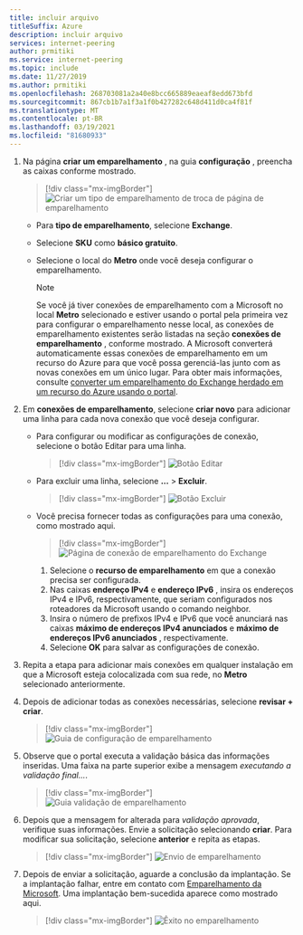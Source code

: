 ```yaml
---
title: incluir arquivo
titleSuffix: Azure
description: incluir arquivo
services: internet-peering
author: prmitiki
ms.service: internet-peering
ms.topic: include
ms.date: 11/27/2019
ms.author: prmitiki
ms.openlocfilehash: 268703081a2a40e8bcc665889eaeaf8edd673bfd
ms.sourcegitcommit: 867cb1b7a1f3a1f0b427282c648d411d0ca4f81f
ms.translationtype: MT
ms.contentlocale: pt-BR
ms.lasthandoff: 03/19/2021
ms.locfileid: "81680933"
---
```

1. Na página **criar um emparelhamento** , na guia **configuração** , preencha as caixas conforme mostrado.

    > [!div class="mx-imgBorder"]
    > ![Criar um tipo de emparelhamento de troca de página de emparelhamento](../media/setup-exchange-conf-tab.png)

    * Para **tipo de emparelhamento**, selecione **Exchange**.
    * Selecione **SKU** como **básico gratuito**.
    * Selecione o local do **Metro** onde você deseja configurar o emparelhamento.

        > [!NOTE]
        > Se você já tiver conexões de emparelhamento com a Microsoft no local **Metro** selecionado e estiver usando o portal pela primeira vez para configurar o emparelhamento nesse local, as conexões de emparelhamento existentes serão listadas na seção **conexões de emparelhamento** , conforme mostrado. A Microsoft converterá automaticamente essas conexões de emparelhamento em um recurso do Azure para que você possa gerenciá-las junto com as novas conexões em um único lugar. Para obter mais informações, consulte [converter um emparelhamento do Exchange herdado em um recurso do Azure usando o portal](../howto-legacy-exchange-portal.md).
        >

1. Em **conexões de emparelhamento**, selecione **criar novo** para adicionar uma linha para cada nova conexão que você deseja configurar.

    * Para configurar ou modificar as configurações de conexão, selecione o botão Editar para uma linha.

        > [!div class="mx-imgBorder"]
        > ![Botão Editar](../media/setup-exchange-conf-tab-edit.png)

    * Para excluir uma linha, selecione **...**  >  **Excluir**.

        > [!div class="mx-imgBorder"]
        > ![Botão Excluir](../media/setup-exchange-conf-tab-delete.png)

    * Você precisa fornecer todas as configurações para uma conexão, como mostrado aqui.

         > [!div class="mx-imgBorder"]
         > ![Página de conexão de emparelhamento do Exchange](../media/setup-exchange-conf-tab-connection.png)

        1. Selecione o **recurso de emparelhamento** em que a conexão precisa ser configurada.
        1. Nas caixas **endereço IPv4** e **endereço IPv6** , insira os endereços IPv4 e IPv6, respectivamente, que seriam configurados nos roteadores da Microsoft usando o comando neighbor.
        1. Insira o número de prefixos IPv4 e IPv6 que você anunciará nas caixas **máximo de endereços IPv4 anunciados** e **máximo de endereços IPv6 anunciados** , respectivamente.
        1. Selecione **OK** para salvar as configurações de conexão.

1. Repita a etapa para adicionar mais conexões em qualquer instalação em que a Microsoft esteja colocalizada com sua rede, no **Metro** selecionado anteriormente.

1. Depois de adicionar todas as conexões necessárias, selecione **revisar + criar**.

    > [!div class="mx-imgBorder"]
    > ![Guia de configuração de emparelhamento](../media/setup-exchange-conf-tab-final.png)

1. Observe que o portal executa a validação básica das informações inseridas. Uma faixa na parte superior exibe a mensagem *executando a validação final...*.

    > [!div class="mx-imgBorder"]
    > ![Guia validação de emparelhamento](../media/setup-direct-review-tab-validation.png)

1. Depois que a mensagem for alterada para *validação aprovada*, verifique suas informações. Envie a solicitação selecionando **criar**. Para modificar sua solicitação, selecione **anterior** e repita as etapas.

    > [!div class="mx-imgBorder"]
    > ![Envio de emparelhamento](../media/setup-exchange-review-tab-submit.png)

1. Depois de enviar a solicitação, aguarde a conclusão da implantação. Se a implantação falhar, entre em contato com [Emparelhamento da Microsoft](mailto:peering@microsoft.com). Uma implantação bem-sucedida aparece como mostrado aqui.

    > [!div class="mx-imgBorder"]
    > ![Êxito no emparelhamento](../media/setup-direct-success.png)
